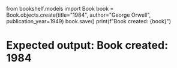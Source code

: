 from bookshelf.models import Book
book = Book.objects.create(title="1984", author="George Orwell", publication_year=1949)
book.save()
print(f"Book created: {book}")
# Expected output: Book created: 1984
